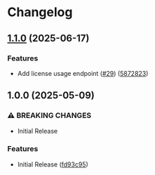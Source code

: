 # Changelog

## [1.1.0](https://github.com/philips-software/qubekit/compare/v1.0.0...v1.1.0) (2025-06-17)


### Features

* Add license usage endpoint ([#29](https://github.com/philips-software/qubekit/issues/29)) ([5872823](https://github.com/philips-software/qubekit/commit/58728231477722b8710a393c9e12b2bee86a3e1e))

## 1.0.0 (2025-05-09)


### ⚠ BREAKING CHANGES

* Initial Release

### Features

* Initial Release ([fd93c95](https://github.com/philips-software/qubekit/commit/fd93c9524f4d110c07656f447e1e8ec754f43cfc))
